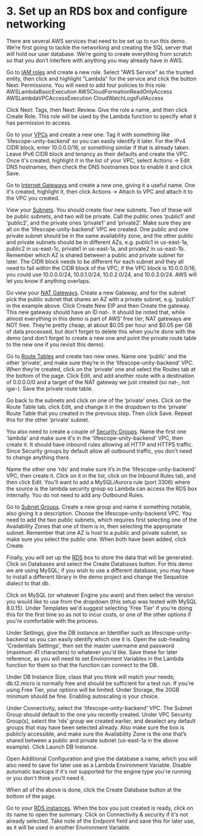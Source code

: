 # 3. Set up an RDS box and configure networking
There are several AWS services that need to be set up to run this demo.
We’re first going to tackle the networking and creating the SQL server that will hold our user database.
We’re going to create everything from scratch so that you don’t interfere with anything you may already have in AWS.

Go to [IAM roles](https://console.aws.amazon.com/iam/home#/roles) and create a new role. 
Select "AWS Service" as the trusted entity, then click and highlight "Lambda" for the service and click the button
Next: Permissions.
You will need to add four policies to this role:
AWSLambdaBasicExecution
AWSCloudFormationReadOnlyAccess
AWSLambdaVPCAccessExecution
CloudWatchLogsFullAccess

Click Next: Tags, then Next: Review.
Give the role a name, and then click Create Role.
This role will be used by the Lambda function to specify what it has permission to access.

Go to your [VPCs](https://console.aws.amazon.com/vpc/home#vpcs:) and create a new one.
Tag it with something like ‘lifescope-unity-backend’ so you can easily identify it later.
For the IPv4 CIDR block, enter 10.0.0.0/16, or something similar if that is already taken.
Leave IPv6 CIDR block and tenancy as their defaults and create the VPC.
Once it's created, highlight it in the list of your VPC, select Actions -> Edit DNS hostnames, then check the DNS hostnames box to enable it and click Save.

Go to [Internet Gateways](https://console.aws.amazon.com/vpc/home#igws) and create a new one, giving it a useful name.
One it's created, highlight it, then click Actions -> Attach to VPC and attach it to the VPC you created.

View your [Subnets](https://console.aws.amazon.com/vpc/home#subnets).
You should create four new subnets.
Two of these will be public subnets, and two will be private.
Call the public ones ‘public1’ and ‘public2’, and the private ones ‘private1’ and ‘private2’.
Make sure they are all on the ‘lifescope-unity-backend’ VPC we created.
One public and one private subnet should be in the same availability zone, and the other public and private subnets should be in different AZs, e.g. public1 in us-east-1a, public2 in us-east-1c, private1 in us-east-1a, and private2 in us-east-1b.
Remember which AZ is shared between a public and private subnet for later.
The CIDR block needs to be different for each subnet and they all need to fall within the CIDR block of the VPC; if the VPC block is 10.0.0.0/16, you could use 10.0.0.0/24, 10.0.1.0/24, 10.0.2.0/24, and 10.0.3.0/24.
AWS will let you know if anything overlaps.

Go view your [NAT Gateways](https://console.aws.amazon.com/vpc/home#NatGateways).
Create a new Gateway, and for the subnet pick the public subnet that shares an AZ with a private subnet, e.g. ‘public1’ in the example above.
Click Create New EIP and then Create the gateway.
This new gateway should have an ID nat-<ID>.
It should be noted that, while almost everything in this demo is part of AWS’ free tier, NAT gateways are NOT free.
They’re pretty cheap, at about $0.05 per hour and $0.05 per GB of data processed, but don’t forget to delete this when you’re done with the demo (and don’t forget to create a new one and point the private route table to the new one if you revisit this demo).

Go to [Route Tables](https://console.aws.amazon.com/vpc/home#routetables) and create two new ones.
Name one ‘public’ and the other ‘private’, and make sure they’re in the ‘lifescope-unity-backend’ VPC.
When they’re created, click on the ‘private’ one and select the Routes tab at the bottom of the page.
Click Edit, and add another route with a destination of 0.0.0.0/0 and a target of the NAT gateway we just created (so nat-<ID>, not igw-<ID>).
Save the private route table.

Go back to the subnets and click on one of the ‘private’ ones.
Click on the Route Table tab, click Edit, and change it in the dropdown to the ‘private’ Route Table that you created in the previous step.
Then click Save.
Repeat this for the other ‘private’ subnet.

You also need to create a couple of [Security Groups](https://console.aws.amazon.com/vpc/home#securityGroups:).
Name the first one 'lambda' and make sure it's in the 'lifescope-unity-backend' VPC, then create it.
It should have inbound rules allowing all HTTP and HTTPS traffic.
Since Security groups by default allow all outbound traffic, you don't need to change anything there.

Name the other one ‘rds’ and make sure it’s in the ‘lifescope-unity-backend’ VPC, then create it.
Click on it in the list, click on the Inbound Rules tab, and then click Edit.
You’ll want to add a MySQL/Aurora rule (port 3306) where the source is the lambda security group so Lambda can access the RDS box internally.
You do not need to add any Outbound Rules.

Go to [Subnet Groups](https://console.aws.amazon.com/rds/home#db-subnet-groups).
Create a new group and name it something notable, also giving it a description.
Choose the lifescope-unity-backend VPC.
You need to add the two public subnets, which requires first selecting one of the Availability Zones that one of them is in,
then selecting the appropriate subnet.
Remember that one AZ is host to a public and private subnet, so make sure you select the public one.
When both have been added, click Create.


Finally, you will set up the [RDS](https://console.aws.amazon.com/rds/home) box to store the data that will be generated.
Click on Databases and select the Create Databases button.
For this demo we are using MySQL; if you wish to use a different database, you may have to install a different library in the demo project and change the Sequelize dialect to that db.

Click on MySQL (or whatever Engine you want) and then select the version you would like to use from the dropdown (this setup was tested with MySQL 8.0.15).
Under Templates we'd suggest selecting 'Free Tier' if you're doing this for the first time so as not to incur costs, or one of the other options if you're comfortable with the process.

Under Settings, give the DB instance an Identifier such as lifescope-unity-backend so you can easily identify which one it is.
Open the sub-heading 'Credentials Settings', then set the master username and password (maximum 41 characters) to whatever you'd like.
Save these for later reference, as you will need to set Environment Variables in the Lambda function for them so that the function can connect to the DB.

Under DB Instance Size, class that you think will match your needs; db.t2.micro is normally free and should be sufficient for a test run.
If you're using Free Tier, your options will be limited.
Under Storage, the 20GB minimum should be fine.
Enabling autoscaling is your choice.

Under Connectivity, select the ‘lifescope-unity-backend’ VPC.
The Subnet Group should default to the one you recently created.
Under VPC Security Group(s), select the ‘rds’ group we created earlier, and deselect any default groups that may have been selected already.
Also make sure the box is publicly accessible, and make sure the Availability Zone is the one that’s shared between a public and private subnet (us-east-1a in the above example).
Click Launch DB Instance.

Open Additional Configuration and give the database a name, which you will also need to save for later use as a Lambda Environment Variable.
Disable automatic backups if it's not supported for the engine type you're running or you don't think you'll need it.

When all of the above is done, click the Create Database button at the bottom of the page. 

Go to your [RDS instances](https://console.aws.amazon.com/rds/home#dbinstances).
When the box you just created is ready, click on its name to open the summary.
Click on Connectivity & security if it's not already selected.
Take note of the Endpoint field and save this for later use, as it will be used in another Environment Variable.
